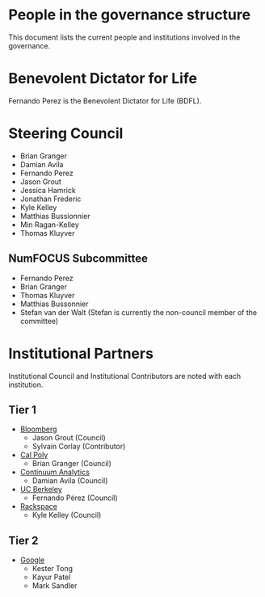 # People in the governance structure

This document lists the current people and institutions involved in
the governance.

Benevolent Dictator for Life
============================

Fernando Perez is the Benevolent Dictator for Life (BDFL).

Steering Council
================

- Brian Granger
- Damian Avila
- Fernando Perez
- Jason Grout
- Jessica Hamrick
- Jonathan Frederic
- Kyle Kelley
- Matthias Bussionnier
- Min Ragan-Kelley
- Thomas Kluyver

NumFOCUS Subcommittee
---------------------

- Fernando Perez
- Brian Granger
- Thomas Kluyver
- Matthias Bussonnier
- Stefan van der Walt (Stefan is currently the non-council member of
  the committee)

Institutional Partners
======================

Institutional Council and Institutional Contributors are noted with
each institution.

Tier 1
------

- [Bloomberg](http://www.bloomberg.com/)
  - Jason Grout (Council)
  - Sylvain Corlay (Contributor)
- [Cal Poly](http://www.calpoly.edu/)
  - Brian Granger (Council)
- [Continuum Analytics](http://continuum.io/)
  - Damian Avila (Council)
- [UC Berkeley](http://www.berkeley.edu/)
  - Fernando Pérez (Council)
- [Rackspace](http://www.rackspace.com/)
  - Kyle Kelley (Council)

Tier 2
------
- [Google](https://www.google.com/)
  - Kester Tong
  - Kayur Patel
  - Mark Sandler
